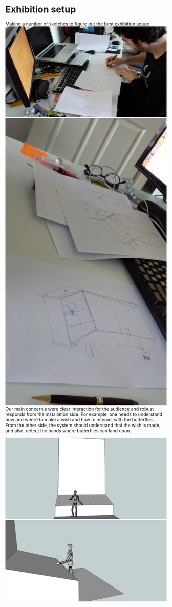 # Exhibition setup
Making a number of sketches to figure out the best exhibition setup:
![Image1](../project_images/setupImage1.jpg "Brainstorming on setup")
![Image2](../project_images/setupImage2.jpg "Brainstorming on setup")
Our main concernis were clear interaction for the audience and robust responds from the installation side. For example, one needs to understand how and where to make a wish and how to interact with the butterflies. From the other side, the system should understand that the wish is made, and also, detect the hands where butterflies can land upon.

![3Dsetup1](../project_images/setup1.jpg "3D mock up of setup")
![3Dsetup2](../project_images/setupHand.jpg "3D mock up of setup")
